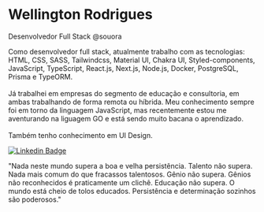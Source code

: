 # Wellington Rodrigues
Desenvolvedor Full Stack @souora

Como desenvolvedor full stack, atualmente trabalho com as tecnologias: HTML, CSS, SASS, Tailwindcss, Material UI, Chakra UI, Styled-components, JavaScript, TypeScript, React.js, Next.js, Node.js, Docker, PostgreSQL, Prisma e TypeORM. 
<br />
<br />
Já trabalhei em empresas do segmento de educação e consultoria, em ambas trabalhando de forma remota ou híbrida. Meu conhecimento sempre foi em torno da linguagem JavaScript, mas recentemente estou me aventurando na liguagem GO e está sendo muito bacana o aprendizado.
<br />
<br />
Também tenho conhecimento em UI Design.

[![Linkedin Badge](https://img.shields.io/badge/-wellingtonrodriguesbr-3251A0?style=flat-square&logo=Linkedin&logoColor=white&link=https://www.linkedin.com/in/wellingtonrodriguesbr/)](https://www.linkedin.com/in/wellingtonrodriguesbr/)
<br/>

"Nada neste mundo supera a boa e velha persistência. Talento não supera. Nada mais comum do que fracassos talentosos. Gênio não supera. Gênios não reconhecidos é praticamente um clichê. Educação não supera. O mundo está cheio de tolos educados. Persistência e determinação sozinhos são poderosos."

